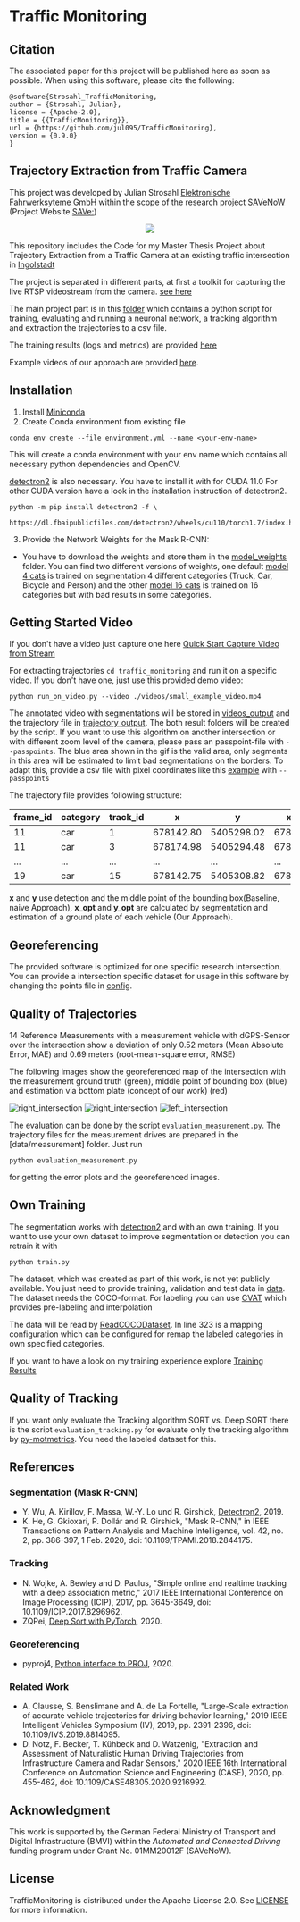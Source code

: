 # Traffic Monitoring 

## Citation
The associated paper for this project will be published here as soon as possible. When using this software, please cite the following: 
```
@software{Strosahl_TrafficMonitoring,
author = {Strosahl, Julian},
license = {Apache-2.0},
title = {{TrafficMonitoring}},
url = {https://github.com/jul095/TrafficMonitoring},
version = {0.9.0}
}
```

## Trajectory Extraction from Traffic Camera
This project was developed by Julian Strosahl [Elektronische Fahrwerksyteme GmbH](https://www.efs-auto.com/) within the scope of the research project
[SAVeNoW](https://www.bmvi.de/SharedDocs/DE/Artikel/DG/AVF-projekte/savenow.html) (Project Website [SAVe:](https://save-in.digital/))

<p align="center">
    <img src="docs/demo.gif"/>
</p>

This repository includes the Code for my Master Thesis Project about Trajectory Extraction from a Traffic Camera at an existing
traffic intersection in [Ingolstadt](https://osm.org/go/0JET~re9E)

The project is separated in different parts, at first a toolkit for capturing the live RTSP videostream from the camera.
[see here](./camera_stream_recording/README.md)

The main project part is in this [folder](./traffic_monitoring) which contains a python script for training, evaluating and running a neuronal
network, a tracking algorithm and extraction the trajectories to a csv file.

The training results (logs and metrics) are provided [here](./training_log_results/README.md)

Example videos of our approach are provided [here](./example_videos). 

## Installation
1. Install [Miniconda](https://docs.conda.io/en/latest/miniconda.html)
2. Create Conda environment from existing file
```
conda env create --file environment.yml --name <your-env-name>
```
This will create a conda environment with your env name which contains all necessary python dependencies and OpenCV.

[detectron2](https://github.com/facebookresearch/detectron2) is also necessary. You have to install it with for CUDA 11.0
For other CUDA version have a look in the installation instruction of detectron2.

```
python -m pip install detectron2 -f \
  https://dl.fbaipublicfiles.com/detectron2/wheels/cu110/torch1.7/index.html
```
3. Provide the Network Weights for the Mask R-CNN:
- You have to download the weights and store them in the [model_weights](./traffic_monitoring/model_weights) folder. You can find two different versions of weights, one default [model 4 cats](https://drive.google.com/file/d/1ighKwkCM24oC5ZtSd5Wn3nFJF-LtcSUb/view?usp=sharing) is trained on segmentation 4 different categories (Truck, Car, Bicycle and Person) and the other [model 16 cats](https://drive.google.com/file/d/1h3ZiJZgoKQ211ZSVRC6IKuVpXNZJBIs2/view) is trained on 16 categories but with bad results in some categories.

## Getting Started Video

If you don't have a video just capture one here [Quick Start Capture Video from Stream ](camera_stream_recording/README.md)

For extracting trajectories `cd traffic_monitoring` and run it on a specific video. If you don't have one, just use this provided demo video:

```
python run_on_video.py --video ./videos/small_example_video.mp4
```

The annotated video with segmentations will be stored in [videos_output](./traffic_monitoring/videos/videos_output) and the trajectory file in [trajectory_output](./traffic_monitoring/videos/trajectory_output). The both result folders will be created by the script.
If you want to use this algorithm on another intersection or with different zoom level of the camera, please pass an passpoint-file with `--passpoints`. 
The blue area shown in the gif is the valid area, only segments in this area will be estimated to limit bad segmentations on the borders.
To adapt this, provide a csv file with pixel coordinates like this [example](./traffic_monitoring/config/valid_area.csv) with `--passpoints`

The trajectory file provides following structure: 

|  frame_id | category  | track_id  | x  | y | x_opt | y_opt |
|---|---|---|---|---|---|---|
| 11  | car  | 1  | 678142.80 | 5405298.02 | 678142.28| 5405298.20
| 11  | car  | 3 | 678174.98 | 5405294.48 | 678176.03 | 5405295.02
| ... | ... | ... | ... | ... | ... | ... |
| 19 | car  | 15 | 678142.75 | 5405308.82 | 678142.33 | 5405308.84|

**x** and **y** use detection and the middle point of the bounding box(Baseline, naive Approach), **x_opt** and **y_opt** are calculated by segmentation and estimation of a ground plate of each vehicle (Our Approach).

## Georeferencing

The provided software is optimized for one specific research intersection. You can provide a intersection specific dataset for usage in this software by changing the points file in [config](./traffic_monitoring/config).

## Quality of Trajectories

14 Reference Measurements with a measurement vehicle with dGPS-Sensor over the intersection show a deviation of only 0.52 meters (Mean Absolute Error, MAE) and 0.69 meters (root-mean-square error, RMSE)

The following images show the georeferenced map of the intersection with the measurement ground truth (green), middle point of bounding box (blue) and estimation via bottom plate (concept of our work) (red)

![right_intersection](docs/right_intersection.png)
![right_intersection](docs/right_2_intersection.png)
![left_intersection](docs/left_intersection.png)

The evaluation can be done by the script `evaluation_measurement.py`. The trajectory files for the measurement drives are prepared in the [data/measurement] folder. Just run 

```
python evaluation_measurement.py 
```
for getting the error plots and the georeferenced images.

## Own Training

The segmentation works with [detectron2](https://github.com/facebookresearch/detectron2) and with an own training. If you want to use your own dataset to improve segmentation or detection you can retrain it with 

```
python train.py
```
The dataset, which was created as part of this work, is not yet publicly available. 
You just need to provide training, validation and test data in [data](data/dataset). The dataset needs the COCO-format. For labeling you can use [CVAT](https://github.com/jul095/cvat) which provides pre-labeling and interpolation

The data will be read by [ReadCOCODataset](./traffic_monitoring/read_dataset/ReadCOCODataset.py). In line 323 is a mapping configuration which can be configured for remap the labeled categories in own specified categories.

If you want to have a look on my training experience explore [Training Results](./training_log_results/README.md)

## Quality of Tracking
If you want only evaluate the Tracking algorithm SORT vs. Deep SORT there is the script `evaluation_tracking.py` for evaluate only the tracking algorithm by [py-motmetrics](https://github.com/cheind/py-motmetrics). You need the labeled dataset for this.

## References

### Segmentation (Mask R-CNN)
- Y. Wu, A. Kirillov, F. Massa, W.-Y. Lo und R. Girshick, [Detectron2](https://github.com/facebookresearch/detectron2), 2019.
- K. He, G. Gkioxari, P. Dollár and R. Girshick, "Mask R-CNN," in IEEE Transactions on Pattern Analysis and Machine Intelligence, vol. 42, no. 2, pp. 386-397, 1 Feb. 2020, doi: 10.1109/TPAMI.2018.2844175.
### Tracking
- N. Wojke, A. Bewley and D. Paulus, "Simple online and realtime tracking with a deep association metric," 2017 IEEE International Conference on Image Processing (ICIP), 2017, pp. 3645-3649, doi: 10.1109/ICIP.2017.8296962.
- ZQPei, [Deep Sort with PyTorch](https://github.com/ZQPei/deep_sort_pytorch), 2020.
### Georeferencing
- pyproj4, [Python interface to PROJ](https://github.com/pyproj4/pyproj), 2020.
### Related Work

- A. Clausse, S. Benslimane and A. de La Fortelle, "Large-Scale extraction of accurate vehicle trajectories for driving behavior learning," 2019 IEEE Intelligent Vehicles Symposium (IV), 2019, pp. 2391-2396, doi: 10.1109/IVS.2019.8814095.
- D. Notz, F. Becker, T. Kühbeck and D. Watzenig, "Extraction and Assessment of Naturalistic Human Driving Trajectories from Infrastructure Camera and Radar Sensors," 2020 IEEE 16th International Conference on Automation Science and Engineering (CASE), 2020, pp. 455-462, doi: 10.1109/CASE48305.2020.9216992.



## Acknowledgment
This work is supported by the German Federal Ministry of Transport and Digital Infrastructure (BMVI) within the *Automated and Connected Driving* funding program under Grant No. 01MM20012F (SAVeNoW).

## License
TrafficMonitoring is distributed under the Apache License 2.0. See [LICENSE](./LICENSE) for more information.


